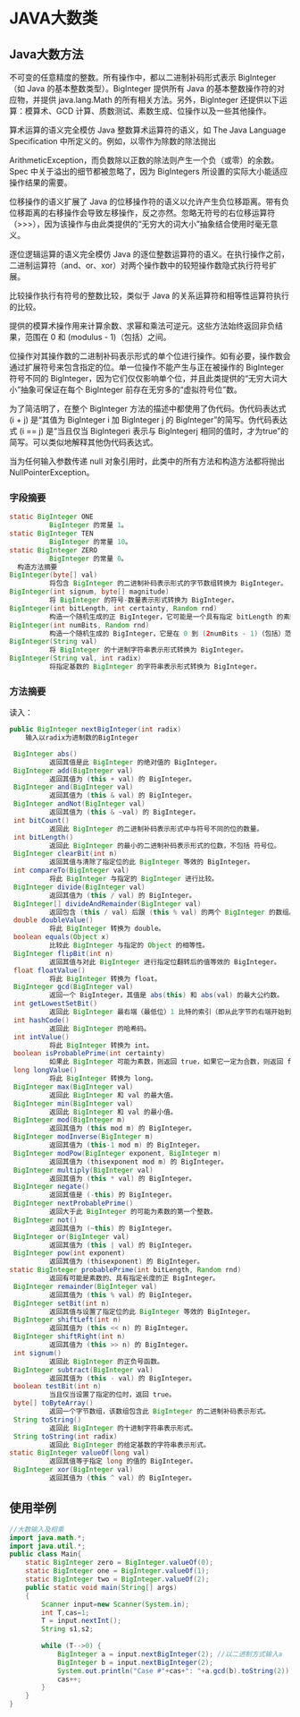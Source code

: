 # JAVA大数类

## Java大数方法

不可变的任意精度的整数。所有操作中，都以二进制补码形式表示 BigInteger（如 Java 的基本整数类型）。BigInteger 提供所有 Java 的基本整数操作符的对应物，并提供 java.lang.Math 的所有相关方法。另外，BigInteger 还提供以下运算：模算术、GCD 计算、质数测试、素数生成、位操作以及一些其他操作。

算术运算的语义完全模仿 Java 整数算术运算符的语义，如 The Java Language Specification 中所定义的。例如，以零作为除数的除法抛出

ArithmeticException，而负数除以正数的除法则产生一个负（或零）的余数。Spec 中关于溢出的细节都被忽略了，因为 BigIntegers 所设置的实际大小能适应操作结果的需要。

位移操作的语义扩展了 Java 的位移操作符的语义以允许产生负位移距离。带有负位移距离的右移操作会导致左移操作，反之亦然。忽略无符号的右位移运算符（>>>），因为该操作与由此类提供的“无穷大的词大小”抽象结合使用时毫无意义。

逐位逻辑运算的语义完全模仿 Java 的逐位整数运算符的语义。在执行操作之前，二进制运算符（and、or、xor）对两个操作数中的较短操作数隐式执行符号扩展。

比较操作执行有符号的整数比较，类似于 Java 的关系运算符和相等性运算符执行的比较。

提供的模算术操作用来计算余数、求幂和乘法可逆元。这些方法始终返回非负结果，范围在 0 和 (modulus - 1)（包括）之间。

位操作对其操作数的二进制补码表示形式的单个位进行操作。如有必要，操作数会通过扩展符号来包含指定的位。单一位操作不能产生与正在被操作的 BigInteger 符号不同的 BigInteger，因为它们仅仅影响单个位，并且此类提供的“无穷大词大小”抽象可保证在每个 BigInteger 前存在无穷多的“虚拟符号位”数。

为了简洁明了，在整个 BigInteger 方法的描述中都使用了伪代码。伪代码表达式 (i + j) 是“其值为 BigInteger i 加 BigInteger j 的 BigInteger”的简写。伪代码表达式 (i == j) 是“当且仅当 BigIntegeri 表示与 BigIntegerj 相同的值时，才为true”的简写。可以类似地解释其他伪代码表达式。

当为任何输入参数传递 null 对象引用时，此类中的所有方法和构造方法都将抛出 NullPointerException。  

### 字段摘要 
```java
static BigInteger ONE 
          BigInteger 的常量 1。 
static BigInteger TEN 
          BigInteger 的常量 10。 
static BigInteger ZERO 
          BigInteger 的常量 0。 
  构造方法摘要 
BigInteger(byte[] val) 
          将包含 BigInteger 的二进制补码表示形式的字节数组转换为 BigInteger。 
BigInteger(int signum, byte[] magnitude) 
          将 BigInteger 的符号-数量表示形式转换为 BigInteger。 
BigInteger(int bitLength, int certainty, Random rnd) 
          构造一个随机生成的正 BigInteger，它可能是一个具有指定 bitLength 的素数。 
BigInteger(int numBits, Random rnd) 
          构造一个随机生成的 BigInteger，它是在 0 到 (2numBits - 1)（包括）范围内均匀分布的值。 
BigInteger(String val) 
          将 BigInteger 的十进制字符串表示形式转换为 BigInteger。 
BigInteger(String val, int radix) 
          将指定基数的 BigInteger 的字符串表示形式转换为 BigInteger。 
```
 
### 方法摘要 
读入：

```Java
public BigInteger nextBigInteger(int radix)
	输入以radix为进制数的BigInteger
```

```Java
 BigInteger abs() 
          返回其值是此 BigInteger 的绝对值的 BigInteger。 
 BigInteger add(BigInteger val) 
          返回其值为 (this + val) 的 BigInteger。 
 BigInteger and(BigInteger val) 
          返回其值为 (this & val) 的 BigInteger。 
 BigInteger andNot(BigInteger val) 
          返回其值为 (this & ~val) 的 BigInteger。 
 int bitCount() 
          返回此 BigInteger 的二进制补码表示形式中与符号不同的位的数量。 
 int bitLength() 
          返回此 BigInteger 的最小的二进制补码表示形式的位数，不包括 符号位。 
 BigInteger clearBit(int n) 
          返回其值与清除了指定位的此 BigInteger 等效的 BigInteger。 
 int compareTo(BigInteger val) 
          将此 BigInteger 与指定的 BigInteger 进行比较。 
 BigInteger divide(BigInteger val) 
          返回其值为 (this / val) 的 BigInteger。 
 BigInteger[] divideAndRemainder(BigInteger val) 
          返回包含 (this / val) 后跟 (this % val) 的两个 BigInteger 的数组。 
 double doubleValue() 
          将此 BigInteger 转换为 double。 
 boolean equals(Object x) 
          比较此 BigInteger 与指定的 Object 的相等性。 
 BigInteger flipBit(int n) 
          返回其值与对此 BigInteger 进行指定位翻转后的值等效的 BigInteger。 
 float floatValue() 
          将此 BigInteger 转换为 float。 
 BigInteger gcd(BigInteger val) 
          返回一个 BigInteger，其值是 abs(this) 和 abs(val) 的最大公约数。 
 int getLowestSetBit() 
          返回此 BigInteger 最右端（最低位）1 比特的索引（即从此字节的右端开始到本字节中最右端 1 比特之间的 0 比特的位数）。 
 int hashCode() 
          返回此 BigInteger 的哈希码。 
 int intValue() 
          将此 BigInteger 转换为 int。 
 boolean isProbablePrime(int certainty) 
          如果此 BigInteger 可能为素数，则返回 true，如果它一定为合数，则返回 false。 
 long longValue() 
          将此 BigInteger 转换为 long。 
 BigInteger max(BigInteger val) 
          返回此 BigInteger 和 val 的最大值。 
 BigInteger min(BigInteger val) 
          返回此 BigInteger 和 val 的最小值。 
 BigInteger mod(BigInteger m) 
          返回其值为 (this mod m) 的 BigInteger。 
 BigInteger modInverse(BigInteger m) 
          返回其值为 (this-1 mod m) 的 BigInteger。 
 BigInteger modPow(BigInteger exponent, BigInteger m) 
          返回其值为 (thisexponent mod m) 的 BigInteger。 
 BigInteger multiply(BigInteger val) 
          返回其值为 (this * val) 的 BigInteger。 
 BigInteger negate() 
          返回其值是 (-this) 的 BigInteger。 
 BigInteger nextProbablePrime() 
          返回大于此 BigInteger 的可能为素数的第一个整数。 
 BigInteger not() 
          返回其值为 (~this) 的 BigInteger。 
 BigInteger or(BigInteger val) 
          返回其值为 (this | val) 的 BigInteger。 
 BigInteger pow(int exponent) 
          返回其值为 (thisexponent) 的 BigInteger。 
static BigInteger probablePrime(int bitLength, Random rnd) 
          返回有可能是素数的、具有指定长度的正 BigInteger。 
 BigInteger remainder(BigInteger val) 
          返回其值为 (this % val) 的 BigInteger。 
 BigInteger setBit(int n) 
          返回其值与设置了指定位的此 BigInteger 等效的 BigInteger。 
 BigInteger shiftLeft(int n) 
          返回其值为 (this << n) 的 BigInteger。 
 BigInteger shiftRight(int n) 
          返回其值为 (this >> n) 的 BigInteger。 
 int signum() 
          返回此 BigInteger 的正负号函数。 
 BigInteger subtract(BigInteger val) 
          返回其值为 (this - val) 的 BigInteger。 
 boolean testBit(int n) 
          当且仅当设置了指定的位时，返回 true。 
 byte[] toByteArray() 
          返回一个字节数组，该数组包含此 BigInteger 的二进制补码表示形式。 
 String toString() 
          返回此 BigInteger 的十进制字符串表示形式。 
 String toString(int radix) 
          返回此 BigInteger 的给定基数的字符串表示形式。 
static BigInteger valueOf(long val) 
          返回其值等于指定 long 的值的 BigInteger。 
 BigInteger xor(BigInteger val) 
          返回其值为 (this ^ val) 的 BigInteger。 
```


## 使用举例
```java
//大数输入及相乘
import java.math.*;
import java.util.*;
public class Main{
	static BigInteger zero = BigInteger.valueOf(0);
	static BigInteger one = BigInteger.valueOf(1);
	static BigInteger two = BigInteger.valueOf(2);
    public static void main(String[] args)
    {
        Scanner input=new Scanner(System.in);	
        int T,cas=1;
        T = input.nextInt();
        String s1,s2;
        
        while (T-->0) {
			BigInteger a = input.nextBigInteger(2);	//以二进制方式输入a
			BigInteger b = input.nextBigInteger(2);
			System.out.println("Case #"+cas+": "+a.gcd(b).toString(2));
			cas++;
		}   
    }
}
```